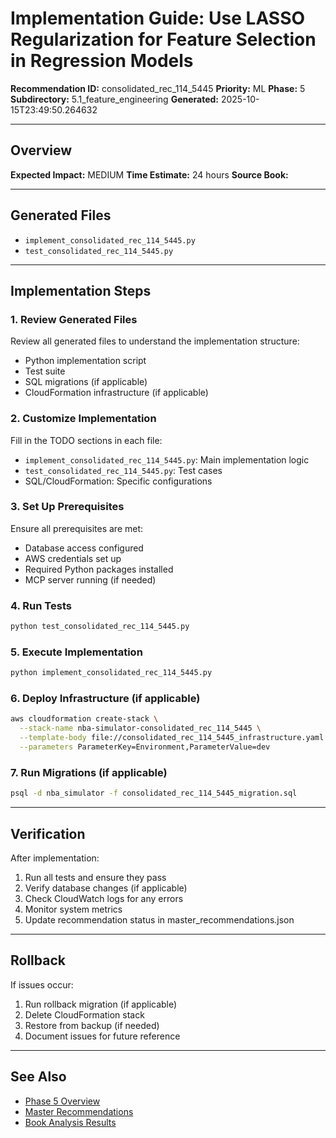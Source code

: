 # Implementation Guide: Use LASSO Regularization for Feature Selection in Regression Models

**Recommendation ID:** consolidated_rec_114_5445
**Priority:** ML
**Phase:** 5
**Subdirectory:** 5.1_feature_engineering
**Generated:** 2025-10-15T23:49:50.264632

---

## Overview



**Expected Impact:** MEDIUM
**Time Estimate:** 24 hours
**Source Book:** 

---

## Generated Files

- `implement_consolidated_rec_114_5445.py`
- `test_consolidated_rec_114_5445.py`

---

## Implementation Steps

### 1. Review Generated Files

Review all generated files to understand the implementation structure:
- Python implementation script
- Test suite
- SQL migrations (if applicable)
- CloudFormation infrastructure (if applicable)

### 2. Customize Implementation

Fill in the TODO sections in each file:
- `implement_consolidated_rec_114_5445.py`: Main implementation logic
- `test_consolidated_rec_114_5445.py`: Test cases
- SQL/CloudFormation: Specific configurations

### 3. Set Up Prerequisites

Ensure all prerequisites are met:
- Database access configured
- AWS credentials set up
- Required Python packages installed
- MCP server running (if needed)

### 4. Run Tests

```bash
python test_consolidated_rec_114_5445.py
```

### 5. Execute Implementation

```bash
python implement_consolidated_rec_114_5445.py
```

### 6. Deploy Infrastructure (if applicable)

```bash
aws cloudformation create-stack \
  --stack-name nba-simulator-consolidated_rec_114_5445 \
  --template-body file://consolidated_rec_114_5445_infrastructure.yaml \
  --parameters ParameterKey=Environment,ParameterValue=dev
```

### 7. Run Migrations (if applicable)

```bash
psql -d nba_simulator -f consolidated_rec_114_5445_migration.sql
```

---

## Verification

After implementation:
1. Run all tests and ensure they pass
2. Verify database changes (if applicable)
3. Check CloudWatch logs for any errors
4. Monitor system metrics
5. Update recommendation status in master_recommendations.json

---

## Rollback

If issues occur:
1. Run rollback migration (if applicable)
2. Delete CloudFormation stack
3. Restore from backup (if needed)
4. Document issues for future reference

---

## See Also

- [Phase 5 Overview](/Users/ryanranft/nba-simulator-aws/docs/phases/phase_5/)
- [Master Recommendations](/Users/ryanranft/nba-mcp-synthesis/analysis_results/master_recommendations.json)
- [Book Analysis Results](/Users/ryanranft/nba-mcp-synthesis/analysis_results/)
